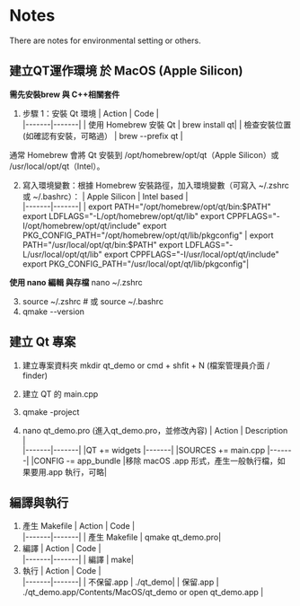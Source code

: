 # Notes
There are notes for environmental setting or others.

建立QT運作環境 於 MacOS (Apple Silicon)
-

**需先安裝brew 與 C++相關套件**

1. 步驟 1：安裝 Qt 環境
| Action | Code |  
|-------|-------|
| 使用 Homebrew 安裝 Qt | brew install qt|
| 檢查安裝位置(如確認有安裝，可略過） | brew --prefix qt |

通常 Homebrew 會將 Qt 安裝到 /opt/homebrew/opt/qt（Apple Silicon）或 /usr/local/opt/qt（Intel）。

2. 寫入環境變數：根據 Homebrew 安裝路徑，加入環境變數（可寫入 ~/.zshrc 或 ~/.bashrc）：
| Apple Silicon | Intel based |  
|-------|-------|
| export PATH="/opt/homebrew/opt/qt/bin:$PATH"
export LDFLAGS="-L/opt/homebrew/opt/qt/lib"
export CPPFLAGS="-I/opt/homebrew/opt/qt/include"
export PKG_CONFIG_PATH="/opt/homebrew/opt/qt/lib/pkgconfig" | 
export PATH="/usr/local/opt/qt/bin:$PATH"
export LDFLAGS="-L/usr/local/opt/qt/lib"
export CPPFLAGS="-I/usr/local/opt/qt/include"
export PKG_CONFIG_PATH="/usr/local/opt/qt/lib/pkgconfig"|

**使用 nano 編輯 與存檔**
nano ~/.zshrc

3. source ~/.zshrc  # 或 source ~/.bashrc
4. qmake --version

建立 Qt 專案
-
1. 建立專案資料夾 mkdir qt_demo or cmd + shfit + N (檔案管理員介面 / finder)

2. 建立 QT 的 main.cpp
3. qmake -project
4. nano qt_demo.pro (進入qt_demo.pro，並修改內容)
| Action | Description |  
|-------|-------|
|QT += widgets |-------|
|SOURCES += main.cpp |-------|
|CONFIG -= app_bundle |移除 macOS .app 形式，產生一般執行檔，如果要用.app 執行，可略|


編譯與執行
-

1. 產生 Makefile
| Action | Code |  
|-------|-------|
| 產生 Makefile | qmake qt_demo.pro|
2. 編譯
| Action | Code |  
|-------|-------|
| 編譯 | make|
3. 執行
| Action | Code |  
|-------|-------|
| 不保留.app | ./qt_demo|
| 保留.app | ./qt_demo.app/Contents/MacOS/qt_demo  or   open qt_demo.app |

